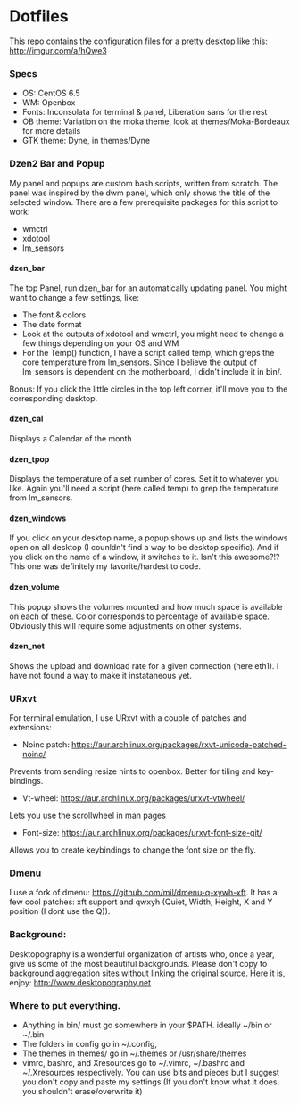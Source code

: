 Dotfiles
========

This repo contains the configuration files for a pretty desktop like this:
http://imgur.com/a/hQwe3


### Specs

* OS: CentOS 6.5
* WM: Openbox
* Fonts: Inconsolata for terminal & panel, Liberation sans for the rest
* OB theme: Variation on the moka theme, look at themes/Moka-Bordeaux for more details
* GTK theme: Dyne, in themes/Dyne


### Dzen2 Bar and Popup

My panel and popups are custom bash scripts, written from scratch. The panel was inspired by the dwm panel, which only shows the title of the selected window. There are a few prerequisite packages for this script to work:
* wmctrl
* xdotool
* lm_sensors


#### dzen_bar
The top Panel, run dzen_bar for an automatically updating panel.  You might want to change a few settings, like:
* The font & colors
* The date format
* Look at the outputs of xdotool and wmctrl, you might need to change a few things depending on your OS and WM
* For the Temp() function, I have a script called temp, which greps the core temperature from lm_sensors. Since I believe the output of lm_sensors is dependent on the motherboard, I didn't include it in bin/.

Bonus: If you click the little circles in the top left corner, it'll move you to the corresponding desktop.

#### dzen_cal
Displays a Calendar of the month

#### dzen_tpop
Displays the temperature of a set number of cores. Set it to whatever you like. Again you'll need a script (here called temp) to grep the temperature from lm_sensors.

#### dzen_windows
If you click on your desktop name, a popup shows up and lists the windows open on all desktop (I counldn't find a way to be desktop specific). And if you click on the name of a window, it switches to it. Isn't this awesome?!? This one was definitely my favorite/hardest to code.

#### dzen_volume
This popup shows the volumes mounted and how much space is available on each of these. Color corresponds to percentage of available space. Obviously this will require some adjustments on other systems.

#### dzen_net
Shows the upload and download rate for a given connection (here eth1). I have not found a way to make it instataneous yet.


### URxvt

For terminal emulation, I use URxvt with a couple of patches and extensions:

* Noinc patch: https://aur.archlinux.org/packages/rxvt-unicode-patched-noinc/

Prevents from sending resize hints to openbox. Better for tiling and key-bindings.

* Vt-wheel: https://aur.archlinux.org/packages/urxvt-vtwheel/

Lets you use the scrollwheel in man pages

* Font-size: https://aur.archlinux.org/packages/urxvt-font-size-git/

Allows you to create keybindings to change the font size on the fly.


### Dmenu

I use a fork of dmenu: https://github.com/mil/dmenu-q-xywh-xft. It has a few cool patches: xft support and qwxyh (Quiet, Width, Height, X and Y position (I dont use the Q)).


### Background:

Desktopography is a wonderful organization of artists who, once a year, give us some of the most beautiful backgrounds. Please don't copy to background aggregation sites without linking the original source. Here it is, enjoy:
http://www.desktopography.net



### Where to put everything.

* Anything in bin/ must go somewhere in your $PATH. ideally ~/bin or ~/.bin
* The folders in config go in ~/.config,
* The themes in themes/ go in ~/.themes or /usr/share/themes
* vimrc, bashrc, and Xresources go to ~/.vimrc, ~/.bashrc and ~/.Xresources respectively. You can use bits and pieces but I suggest you don't copy and paste my settings (If you don't know what it does, you shouldn't erase/overwrite it)


